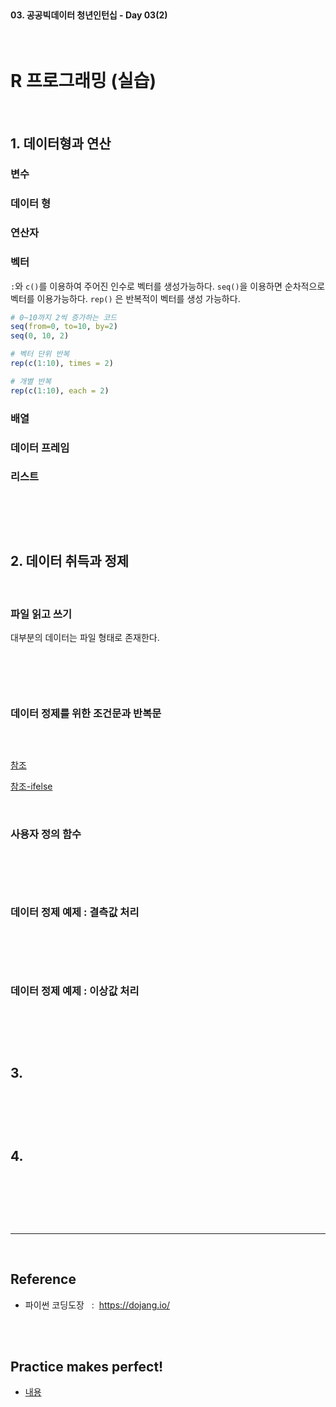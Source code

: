 <br>

#### 03. 공공빅데이터 청년인턴십 - Day 03(2)

<br>

# R 프로그래밍 (실습)

<br>

## 1. 데이터형과 연산 

### 변수

### 데이터 형

### 연산자 

### 벡터 


`:`와 `c()`를 이용하여 주어진 인수로 벡터를 생성가능하다. 
`seq()`을 이용하면 순차적으로 벡터를 이용가능하다. 
`rep()` 은 반복적이 벡터를 생성 가능하다. 

```r
# 0~10까지 2씩 증가하는 코드 
seq(from=0, to=10, by=2) 
seq(0, 10, 2) 

# 벡터 단위 반복
rep(c(1:10), times = 2)

# 개별 반복 
rep(c(1:10), each = 2)
```

### 배열 

### 데이터 프레임 

### 리스트 





<br>

```r

```

<br>




## 2. 데이터 취득과 정제

<br>

### 파일 읽고 쓰기 
대부분의 데이터는 파일 형태로 존재한다. 


<br>

```r

```

<br>


### 데이터 정제를 위한 조건문과 반복문


<br>

```r

```


[참조](https://freshrimpsushi.tistory.com/528)

[참조-ifelse](https://data-make.tistory.com/43)


<br>



### 사용자 정의 함수


<br>

```r

```

<br>


### 데이터 정제 예제 : 결측값 처리 

<br>

```r

```

<br>



### 데이터 정제 예제 : 이상값 처리 


<br>

```r

```

<br>



## 3.

<br>

```py

```

<br>



## 4.

<br>

```py

```

<br>





<br>

---

<br>

## Reference <br>

- 파이썬 코딩도장 &nbsp; : &nbsp;<https://dojang.io/> <br>

<br>
<br>

## Practice makes perfect! <br>

- [내용](주소)